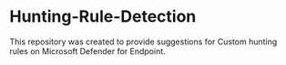# Hunting-Rule-Detection
This repository was created to provide suggestions for Custom hunting rules on Microsoft Defender for Endpoint.
